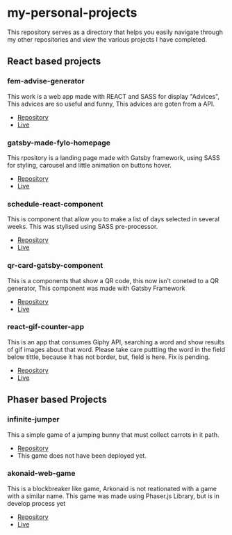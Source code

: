 # my-personal-projects
This repository serves as a directory that helps you easily navigate through my other repositories and view the various projects I have completed.

## React based projects

### fem-advise-generator

This work is a web app made with REACT and SASS for display "Advices", This advices are so useful and funny, This advices are goten from a API.

- [Repository](https://github.com/jglopezre/fem-advise-generator.git) 
- [Live](https://jglopezre.github.io/fem-advise-generator/)

### gatsby-made-fylo-homepage

This rpository is a landing page made with Gatsby framework, using SASS for styling, carousel and little animation on buttons hover.

- [Repository](https://github.com/jglopezre/gatsby-made-fylo-homepage.git)
- [Live](https://jglopezre.github.io/gatsby-made-fylo-homepage/)

### schedule-react-component

This is component that allow you to make a list of days selected in several weeks. This was stylised using SASS pre-processor.

- [Repository](https://github.com/jglopezre/schedule-react-component.git)
- [Live](http://schedule-react-component.vercel.app/)

### qr-card-gatsby-component

This is a components that show a QR code, this now isn't coneted to a QR generator, This component was made with Gatsby Framework

- [Repository](https://github.com/jglopezre/qr-card-gatsby-component.git)
- [Live](https://jglopezre.github.io/qr-card-gatsby-component/)

### react-gif-counter-app

This is an app that consumes Giphy API, searching a word and show results of gif images about that word. Please take care puttting the word in the field below tittle, because it has not border, but, field is here. Fix is pending.

- [Repository](https://github.com/jglopezre/react-gif-counter-app.git)
- [Live](https://jglopezre.github.io/react-gif-counter-app/)

## Phaser based Projects

### infinite-jumper

This a simple game of a jumping bunny that must collect carrots in it path.

- [Repository](https://github.com/jglopezre/infinite-jumper.git)
- This game does not have been deployed yet.

### akonaid-web-game

This is a blockbreaker like game, Arkonaid is not reationated with a game with a similar name. This game was made using Phaser.js Library, but is in develop process yet

- [Repository](https://jglopezre.github.io/akonaid-web-game/)
- [Live](https://jglopezre.github.io/akonaid-web-game/)



